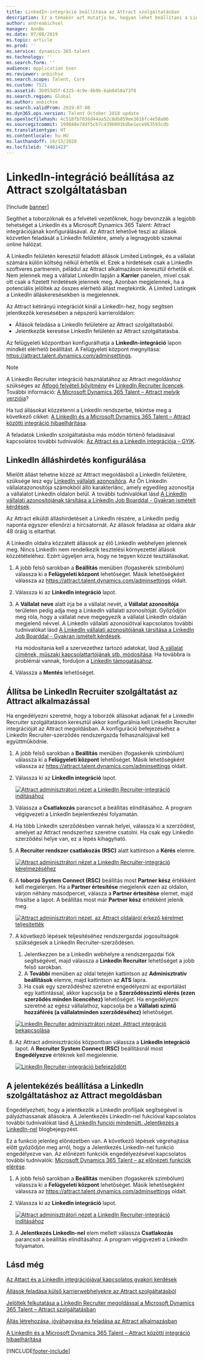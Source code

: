 ```yaml
---
title: LinkedIn-integráció beállítása az Attract szolgáltatásban
description: Ez a témakör azt mutatja be, hogyan lehet beállítani a LinkedIn integrációját a Microsoft Dynamics 365 Talent – Attract megoldáshoz, hogy egyszerűen feladhassa álláshirdetéseit a LinkedIn felületére az Attract megoldásból, és toborzói szinkronizálhassák toborzói adataikat a jelölt LinkedIn profiljával.
author: andreabichsel
manager: AnnBe
ms.date: 07/08/2019
ms.topic: article
ms.prod: ''
ms.service: dynamics-365-talent
ms.technology: ''
ms.search.form: ''
audience: Application User
ms.reviewer: anbichse
ms.search.scope: Talent, Core
ms.custom: 7521
ms.assetid: 3b953d5f-6325-4c9e-8b9b-6ab0458a73f8
ms.search.region: Global
ms.author: anbichse
ms.search.validFrom: 2019-07-08
ms.dyn365.ops.version: Talent October 2018 update
ms.openlocfilehash: 4c518fb7036d44aa52c8db859ee3616fc4e58a06
ms.sourcegitcommit: 199848e78df5cb7c439b001bdbe1ece963593cdb
ms.translationtype: HT
ms.contentlocale: hu-HU
ms.lasthandoff: 10/13/2020
ms.locfileid: "4461423"
---
```

# <a name="set-up-linkedin-integration-with-attract"></a>LinkedIn-integráció beállítása az Attract szolgáltatásban

[!include [banner](includes/banner.md)]

Segíthet a toborzóknak és a felvételi vezetőknek, hogy bevonzzák a legjobb tehetséget a LinkedIn és a Microsoft Dynamics 365 Talent: Attract integrációjának konfigurálásával. Az Attract lehetővé teszi az állások közvetlen feladását a LinkedIn felületére, amely a legnagyobb szakmai online hálózat.

A LinkedIn felületén keresztül feladott állások Limited Listingek, és a vállalat számára külön költség nélkül érhetők el. Ezek a hirdetések csak a LinkedIn szoftveres partnerein, péládul az Attract alkalmazáson keresztül érhetők el. Nem jelennek meg a vállalat LinkedIn lapján a **Karrier** panelen, mivel csak ott csak a fizetett hirdetések jelennek meg. Azonban megjelennek, ha a potenciális jelöltek az összes elérhető állást megtekintik. A Limited Listingek a LinkedIn álláskeresésekben is megjelennek.

Az Attract kétirányú integrációt kínál a LinkedIn-hez, hogy segítsen jelentkezők keresésében a népszerű karrieroldalon:

- Állások feladása a LinkedIn felületére az Attract szolgáltatásból.
- Jelentkezők keresése LinkedIn felületén az Attract szolgáltatásba.

Az felügyeleti központban konfigurálhatja a **LinkedIn-integráció** lapon mindkét elérhető beállítást. A Felügyeleti központ megnyitása: <https://attract.talent.dynamics.com/adminsettings>.

> [!NOTE]
> A LinkedIn Recruiter integráció használatához az Attract megoldáshoz szükséges az [Átfogó felvételi bővítmény](https://docs.microsoft.com/dynamics365/unified-operations/talent/attract-comprehensive-hiring) és [LinkedIn Recruiter licencek](https://business.linkedin.com/talent-solutions/cx/17/08/recruiter-demo-fs2-k18). További információ: [A Microsoft Dynamics 365 Talent – Attract melyik verziója](./attract-comprehensive-hiring.md)?

Ha tud állásokat közzétenni a LinkedIn rendszerbe, tekintse meg a következő cikket: [A LinkedIn és a Microsoft Dynamics 365 Talent – Attract közötti integráció hibaelhárítása](./attract-troubleshoot-linkedin.md).

A feladatok LinkedIn szolgáltatásba más módón történő feladásával kapcsolatos további tudnivalók: [Az Attract és a LinkedIn integrációja – GYIK](./attract-linkedin-faq.md).

## <a name="configure-job-posting-to-linkedin"></a>LinkedIn álláshirdetés konfigurálása

Mielőtt állást tehetne közzé az Attract megoldásból a LinkedIn felületére, szüksége lesz egy [LinkedIn vállalati azonosítóra](https://aka.ms/findID). Az Ön LinkedIn vállalatazonosítója számokból álló karakterlánc, amely egyedileg azonosítja a vállalatot LinkedIn oldalon belül. A további tudnivalókat lásd [A LinkedIn vállalati azonosítójának társítása a LinkedIn Job Boarddal - Gyakran ismételt kérdések](https://aka.ms/findID).

Az Attract elküldi álláshirdetéseit a LinkedIn részére, a LinkedIn pedig naponta egyszer ellenőrzi a hírcsatornát. Az állások feladása az oldalra akár 48 óráig is eltarthat.

A LinkedIn oldalra közzátett állássok az élő LinkedIn webhelyen jelennek meg. Nincs LinkedIn nem rendelkezik tesztelési környezettel állások közzétételéhez. Ezért ügyeljen arra, hogy ne tegyen közzé tesztállásokat. 

1. A jobb felső sarokban a **Beállítás** menüben (fogaskerék szimbólum) válassza ki a **Felügyeleti központ** lehetőséget. Másik lehetőségként válassza az <https://attract.talent.dynamics.com/adminsettings> oldalt.
2. Válassza ki az **LinkedIn integráció** lapot.
3. A **Vállalat neve** alatt írja be a vállalat nevét, a **Vállalat azonosítója** területen pedig adja meg a LinkedIn vállalati azonosítóját. Győződjön meg róla, hogy a vállalat neve megegyezik a vállalat LinkedIn oldalán megjelenő névvel. A LinkedIn vállalati azonosíótval kapcsolatos további tudnivalókat lásd [A LinkedIn vállalati azonosítójának társítása a LinkedIn Job Boarddal - Gyakran ismételt kérdések](https://www.linkedin.com/help/linkedin/answer/98972).

    Ha módosítania kell a szervezethez tartozó adatokat, lásd [A vállalat címének, műszaki kapcsolattartójának stb. módosítása](https://docs.microsoft.com/office365/admin/manage/change-address-contact-and-more). Ha továbbra is problémái vannak, forduljon a [LinkedIn támogatásához](https://www.linkedin.com/help/linkedin).

4. Válassza a **Mentés** lehetőséget.

## <a name="set-up-linkedin-recruiter-with-attract"></a>Állítsa be LinkedIn Recruiter szolgáltatást az Attract alkalmazással 

Ha engedélyezni szeretné, hogy a toborzók állásokat adjanak fel a LinkedIn Recruiter szolgáltatáson keresztül akkor konfigurálnia kell LinkedIn Recruiter integrációját az Attract megoldásban. A konfiguráció befejezéséhez a LinkedIn Recruiter-szerződés rendszergazda felhasználójával kell együttműködnie.

1. A jobb felső sarokban a **Beállítás** menüben (fogaskerék szimbólum) válassza ki a **Felügyeleti központ** lehetőséget. Másik lehetőségként válassza az <https://attract.talent.dynamics.com/adminsettings> oldalt.
2. Válassza ki az **LinkedIn integráció** lapot.

    [![Attract adminisztrátori nézet a LinkedIn Recruiter-integráció indításához](./media/LinkedInConnect.png)](./media/LinkedInConnect.png)

3. Válassza a **Csatlakozás** parancsot a beállítás elindításához. A program végigvezeti a LinkedIn bejelentkezési folyamatán.
4. Ha több LinkedIn szerződésben vannak helyei, válassza ki a szerződést, amelyet az Attract rendszerhez szeretne csatolni. Ha csak egy LinkedIn szerződési helye van, ez a lépés kihagyható.
5. A **Recruiter rendszer csatlakozás (RSC)** alatt kattintson a **Kérés** elemre.

    [![Attract adminisztrátori nézet a LinkedIn Recruiter-integráció kérelmezéséhez](./media/RequestLinkedInRSC.png)](./media/RequestLinkedInRSC.png)

6. A **toborzó System Connect (RSC)** beállítás most **Partner kész** értékként kell megjelenjen. Ha a **Partner értesítése** megjelenik ezen az oldalon, várjon néhány másodpercet, válasza a **Partner értesítése** elemet, majd frissítse a lapot. A beállítás most már **Partner kész** értékként jelenik meg.

    [![Attract adminisztrátori nézet, az Attract oldaláról érkező kérelmet teljesítették](./media/PartnerReadyRSC.png)](./media/PartnerReadyRSC.png)

7. A következő lépések teljesítéséhez rendszergazdai jogosultságok szükségesek a LinkedIn Recruiter-szerződésen.

    1. Jelentkezzen be a LinkedIn webhelyre a rendszergazdai fiók segítségével, majd válassza a **LinkedIn Recruiter** lehetőséget a jobb felső sarokban. 
    2. A **További** menüben az oldal tetején kattintson az **Adminisztratív beállítások** elemre, majd kattintson az **ATS** lapra.
    3. Ha csak egy szerződéshez szeretné engedélyezni az exportálást egy kattintással, akkor kapcsolja be a **Szerződésszintű elérés (ezen szerződés minden licencéhez)** lehetőséget. Ha engedélyezni szeretné az egész vállalathoz, kapcsolja be a **Vállalati szintű hozzáférés (a vállalatminden szerződéséhez)** lehetőséget.

    [![LinkedIn Recruiter adminisztrátori nézet, Attract integráció bekapcsolása](./media/EnableRSC.png)](./media/EnableRSC.png)

8. Az Attract adminisztrációs központban válassza a **LinkedIn integráció** lapot. A **Recruiter System Connect (RSC)** beállításnál most **Engedélyezve** értéknek kell megjelennie.

    [![LinkedIn Recruiter-integráció befejeződött](./media/RSCSetupComplete.png)](./media/RSCSetupComplete.png)

## <a name="set-up-apply-with-linkedin-in-attract"></a>A jelentekézés beállítása a LinkedIn szolgáltatáshoz az Attract megoldásban

Engedélyezheti, hogy a jelentkezők a LinkedIn profiljaik segítségével is pályázhassanak állásokra. A Jelentkezés LinkedIn-nel fukcióval kapcsolatos további tudnivalókat lásd [A LinkedIn funciói mindenütt. Jelentkezés a LinkedIn-nel](https://blog.linkedin.com/2011/07/24/apply-with-linkedin) blogbejegyzést.

Ez a funkció jelenleg előnézetben van. A következő lépések végrehajtása előtt győződjön meg arról, hogy a Jelentkezés LinkedIn-nel funkció engedélyezve van. Az előnézeti funkciók engedélyezésével kapcsolatos további tudnivalók: [Microsoft Dynamics 365 Talent – az előnézeti funkciók elérése](./access-preview-feature.md).

1. A jobb felső sarokban a **Beállítás** menüben (fogaskerék szimbólum) válassza ki a **Felügyeleti központ** lehetőséget. Másik lehetőségként válassza az <https://attract.talent.dynamics.com/adminsettings> oldalt.
2. Válassza ki az **LinkedIn integráció** lapot.

    [![Attract adminisztrátori nézet a LinkedIn Recruiter-integráció indításához](./media/LinkedInConnect.png)](./media/LinkedInConnect.png)

3. A **Jelentkezés LinkedIn-nel** elem mellett válassza **Csatlakozás** parancsot a beállítás elindításához. A program végigvezeti a LinkedIn folyamaton.

## <a name="see-also"></a>Lásd még

[Az Attact és a LinkedIn integrációjával kapcsolatos gyakori kérdések](./attract-linkedin-faq.md)

[Állások feladása külső karrierwebhelyekre az Attract szolgáltatásból](./posting-jobs-external.md)

[Jelöltek felkutatása a LinkedIn Recruiter megoldással a Microsoft Dynamics 365 Talent – Attract szolgáltatásban](./attract-linkedin-recruiter.md)

[Állás létrehozása, jóváhagyása és feladása az Attract alkalmazásban](./creating-jobs-attract.md)

[A LinkedIn és a Microsoft Dynamics 365 Talent – Attract közötti integráció hibaelhárítása](./attract-troubleshoot-linkedin.md)


[!INCLUDE[footer-include](../includes/footer-banner.md)]